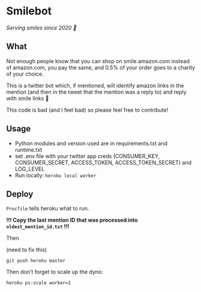 # Smilebot

_Serving smiles since 2020 💛_

## What

Not enough people know that you can shop on smile.amazon.com instead of amazon.com, you pay the same, and 0.5% of your order goes to a charity of your choice.

This is a twitter bot which, if mentioned, will identify amazon links in the mention (and then in the tweet that the mention was a reply to) and reply with smile links 🙂

This code is bad (and I feel bad) so please feel free to contribute!

## Usage 

* Python modules and version used are in requirements.txt and runtime.txt
* set .env file with your twitter app creds (CONSUMER_KEY, CONSUMER_SECRET, ACCESS_TOKEN, ACCESS_TOKEN_SECRET) and LOG_LEVEL
* Run locally: `heroku local worker`

## Deploy

`Procfile` tells heroku what to run.

**!!! Copy the last mention ID that was processed into `oldest_mention_id.txt` !!!**

Then

(need to fix this)

```
git push heroku master
```

Then don't forget to scale up the dyno:

```
heroku ps:scale worker=1
```